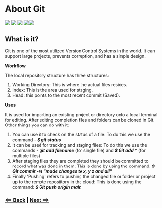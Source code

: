 # About Git
![](https://upload.wikimedia.org/wikipedia/commons/thumb/3/3f/Git_icon.svg/150px-Git_icon.svg.png) ![](https://upload.wikimedia.org/wikipedia/commons/thumb/3/3f/Git_icon.svg/150px-Git_icon.svg.png) ![](https://upload.wikimedia.org/wikipedia/commons/thumb/3/3f/Git_icon.svg/150px-Git_icon.svg.png) ![](https://upload.wikimedia.org/wikipedia/commons/thumb/3/3f/Git_icon.svg/150px-Git_icon.svg.png)![](https://upload.wikimedia.org/wikipedia/commons/thumb/3/3f/Git_icon.svg/150px-Git_icon.svg.png)

## What is it?

Git is one of the most utilized Version Control Systems in the world. It can support large projects, prevents corruption, and has a simple design. 

**Workflow**

The local repository structure has three structures:

1. Working Directory: This is where the actual files resides.
1. Index: This is the area used for staging.
1. Head: this points to the most recent commit (Saved).

**Uses**

It is used for importing an existing project or directory onto a local terminal for editing. After editing completion files and folders can be cloned in Git. Other things you can do with it:

1. You can use it to check on the status of a file: To do this we use the command - *__$ git status__*
1. It can be used for tracking and staging files: To do this we use the commands - *__git add filename__* (for single file) and *__$ Git add *__* (for multiple files)
1. After staging files they are completed they should be committed to record what was done in them: This is done by using the command: *__$ Git commit -m "made changes to x, y z and all"__*
1. Finally 'Pushing' refers to pushing the changed file or folder or project up to the remote reposiitory in the cloud: This is done using the command: *__$ Git push origin main__*

### [<== Back](README.md)     |     [Next ==>](mindset.md)
